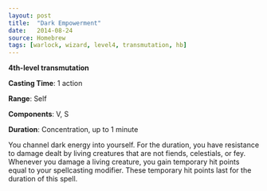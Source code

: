 ```yaml
---
layout: post
title:  "Dark Empowerment"
date:   2014-08-24
source: Homebrew
tags: [warlock, wizard, level4, transmutation, hb]
---
```


**4th-level transmutation**

**Casting Time**: 1 action

**Range**: Self

**Components**: V, S

**Duration**: Concentration, up to 1 minute

You channel dark energy into yourself. For the duration, you have resistance to damage dealt by living creatures that are not fiends, celestials, or fey. Whenever you damage a living creature, you gain temporary hit points equal to your spellcasting modifier. These temporary hit points last for the duration of this spell.
